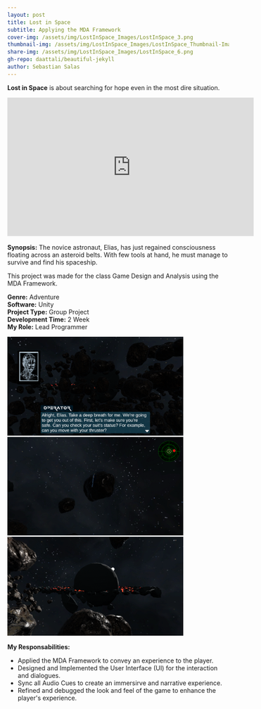 ```yaml
---
layout: post
title: Lost in Space
subtitle: Applying the MDA Framework
cover-img: /assets/img/LostInSpace_Images/LostInSpace_3.png
thumbnail-img: /assets/img/LostInSpace_Images/LostInSpace_Thumbnail-Image.png
share-img: /assets/img/LostInSpace_Images/LostInSpace_6.png
gh-repo: daattali/beautiful-jekyll
author: Sebastian Salas
---
```


**Lost in Space** is about searching for hope even in the most dire situation.
<br>

<iframe width="560" height="315" src="https://www.youtube.com/embed/X3mLlC3mrdk" frameborder="0" allow="accelerometer; autoplay; clipboard-write; encrypted-media; gyroscope; picture-in-picture" allowfullscreen></iframe>

**Synopsis:**
The novice astronaut, Elias, has just regained consciousness floating across an asteroid belts. With few tools at hand, he must manage to survive and find his spaceship.

This project was made for the class Game Design and Analysis using the MDA Framework.

**Genre:** Adventure\
**Software:** Unity\
**Project Type:** Group Project\
**Development Time:** 2 Week\
**My Role:** Lead Programmer

<img src="/assets/img/LostInSpace_Images/LostInSpace_8.png" width="400" /> <img src="/assets/img/LostInSpace_Images/LostInSpace_5.png" width="400" /> <img src="/assets/img/LostInSpace_Images/LostInSpace_7.png" width="400" />



**My Responsabilities:**
* Applied the MDA Framework to convey an experience to the player.
* Designed and Implemented the User Interface (UI) for the interaction and dialogues.
* Sync all Audio Cues to create an immersirve and narrative experience.
* Refined and debugged the look and feel of the game to enhance the player's experience.


